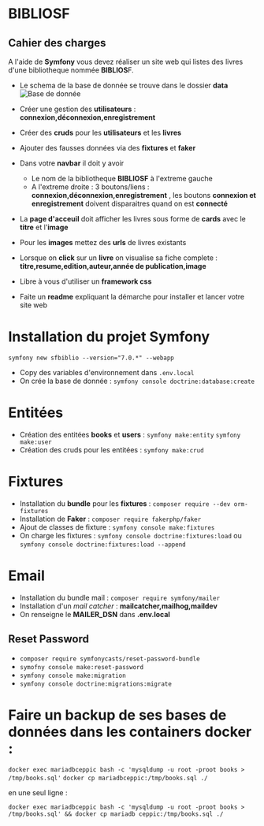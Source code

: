 # BIBLIOSF


## Cahier des charges

A l'aide de **Symfony** vous devez réaliser un site web qui listes des livres d'une bibliotheque nommée **BIBLIOS**F.

- Le schema de la base de donnée se trouve dans le dossier **data** ![Base de donnée](./data/books_schema.png)

- Créer une gestion des **utilisateurs** : **connexion,déconnexion,enregistrement**

- Créer des **cruds** pour les **utilisateurs** et les **livres**
- Ajouter des fausses données via des **fixtures** et **faker**

- Dans votre **navbar** il doit y avoir 
    - Le nom de la bibliotheque **BIBLIOSF** à l'extreme gauche
    - A l'extreme droite : 3 boutons/liens : **connexion,déconnexion,enregistrement** , les boutons **connexion et enregistrement** doivent disparaitres quand on est **connecté**

- La **page d'acceuil** doit afficher les livres sous forme de **cards** avec le **titre** et l'**image** 
- Pour les **images** mettez des **urls** de livres existants
- Lorsque on **click** sur un **livre** on visualise sa fiche complete : **titre,resume,edition,auteur,année de publication,image**

- Libre à vous d'utiliser un **framework css**
- Faite un **readme** expliquant la démarche pour installer et lancer votre site web

# Installation du projet Symfony

`symfony new sfbiblio --version="7.0.*" --webapp`

- Copy des variables d'environnement dans `.env.local`
- On crée la base de donnée : `symfony console doctrine:database:create`

# Entitées

- Création des entitées **books** et **users** : `symfony make:entity` `symfony make:user`
- Création des cruds pour les entitées : `symfony make:crud`

# Fixtures

- Installation du **bundle** pour les **fixtures** : `composer require --dev orm-fixtures`
- Installation de **Faker** : `composer require fakerphp/faker`
- Ajout de classes de fixture : `symfony console make:fixtures`
- On charge les fixtures : `symfony console doctrine:fixtures:load` ou `symfony console doctrine:fixtures:load --append`

# Email

- Installation du bundle mail : `composer require symfony/mailer`
- Installation d'un *mail catcher* : **mailcatcher,mailhog,maildev**
- On renseigne le **MAILER_DSN** dans **.env.local**

## Reset Password

- `composer require symfonycasts/reset-password-bundle`
- `symofny console make:reset-password`
- `symfony console make:migration`
- `symfony console doctrine:migrations:migrate`

# Faire un backup de ses bases de données dans les containers docker :

`docker exec mariadbceppic bash -c 'mysqldump -u root -proot books > /tmp/books.sql'`
`docker cp mariadbceppic:/tmp/books.sql ./`

en une seul ligne : 

`docker exec mariadbceppic bash -c 'mysqldump -u root -proot books > /tmp/books.sql' && docker cp mariadb ceppic:/tmp/books.sql ./`